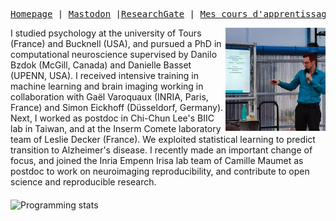 <p><pre align="center"><a href="https://jlefortbesnard.github.io">Homepage</a> | <a href="https://framapiaf.org/@ohso_X">Mastodon</a> |<a href="https://www.researchgate.net/profile/Jeremy-Lefort-Besnard">ResearchGate</a> | <a href="https://jlefortbesnard.github.io/Structure/MLclass.html">Mes cours d'apprentissage automatique & Python (French)</a> </pre></p>

<img src="https://raw.githubusercontent.com/JLefortBesnard/JLefortBesnard.github.io/master/Images/picme9.PNG" alt="profil pic" align="right" style="width:160px;"/>

I studied psychology at the university of Tours (France) and Bucknell (USA), and pursued a PhD in computational neuroscience supervised by Danilo Bzdok (McGill, Canada) and Danielle Basset (UPENN, USA). I received intensive training in machine learning and brain imaging working in collaboration with Gaël Varoquaux (INRIA, Paris, France) and Simon Eickhoff (Düsseldorf, Germany). Next, I worked as postdoc in Chi-Chun Lee's BIIC lab in Taiwan, and at the Inserm Comete laboratory team of Leslie Decker (France). We exploited statistical learning to predict transition to Alzheimer's disease. I recently made an important change of focus, and joined the Inria Empenn Irisa lab team of Camille Maumet as postdoc to work on neuroimaging reproducibility, and contribute to open science and reproducible research. 

<img src="https://github-readme-stats-sigma-five.vercel.app/api/top-langs/?username=jlefortbesnard&layout=compact"
     alt="Programming stats" align="middle" style="width:270px"/>



